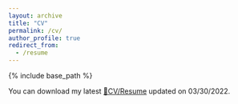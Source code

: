 ```yaml
---
layout: archive
title: "CV"
permalink: /cv/
author_profile: true
redirect_from:
  - /resume
---
```


{% include base_path %}

You can download my latest [📝CV/Resume](/files/YiningMao-CV.pdf) updated on 03/30/2022.
